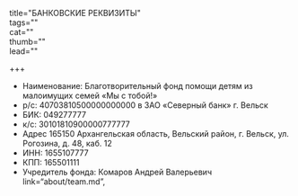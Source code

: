 title="БАНКОВСКИЕ РЕКВИЗИТЫ"      
tags=""    
cat=""     
thumb=""   
lead=""    

+++


* Наименование: Благотворительный фонд помощи детям из малоимущих семей «Мы с тобой!»
* р/с: 40703810500000000000 в ЗАО «Северный банк» г. Вельск
* БИК: 049277777
* к/с: 30101810900000777777
* Адрес 165150 Архангельская область, Вельский район, г. Вельск, ул. Рогозина, д. 48, каб. 12
* ИНН: 1655107777
* КПП: 165501111
* Учредитель фонда: Комаров Андрей Валерьевич link=“about/team.md”,


